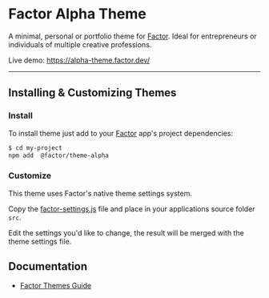 # Factor Alpha Theme

A minimal, personal or portfolio theme for [Factor](https://factor.dev/). Ideal for entrepreneurs or individuals of multiple creative professions.

Live demo: https://alpha-theme.factor.dev/

---

## Installing & Customizing Themes

### Install

To install theme just add to your [Factor](https://factor.dev/) app's project dependencies:

```bash
$ cd my-project
npm add  @factor/theme-alpha
```

### Customize

This theme uses Factor's native theme settings system.

Copy the [factor-settings.js](https://github.com/fiction-com/factor/blob/master/%40factor/%40themes/theme-alpha/src/factor-settings.js) file and place in your applications source folder `src`.

Edit the settings you'd like to change, the result will be merged with the theme settings file.

## Documentation

- [Factor Themes Guide](https://factor.dev/guide/themes)
